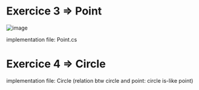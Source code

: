 # Exercice 3 => Point
![image](https://user-images.githubusercontent.com/116503971/201475746-2e541508-7ec5-4d3f-8d04-9a0260110421.png)

implementation file: Point.cs


# Exercice 4 => Circle
implementation file: Circle (relation btw circle and point: circle is-like point)

